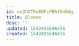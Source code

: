 ```yaml
---
id: noQhXTReEOFcPBh7NnDdg
title: Blooms
desc: ''
updated: 1642491646456
created: 1642491646456
---
```



